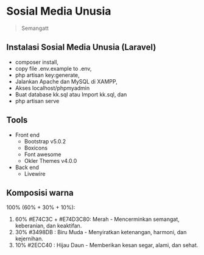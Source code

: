 # Sosial Media Unusia
> Semangatt

## Instalasi Sosial Media Unusia (Laravel)
- composer install,
- copy file .env.example to .env,
- php artisan key:generate,
- Jalankan Apache dan MySQL di XAMPP,
- Akses localhost/phpmyadmin
- Buat database kk.sql atau Import kk.sql, dan
- php artisan serve

## Tools
- Front end
    - Bootstrap v5.0.2
    - Boxicons
    - Font awesome
    - Okler Themes v4.0.0
- Back end
    - Livewire
    
## Komposisi warna
100% (60% + 30% + 10%):
1.  60% #E74C3C + #E74D3C80: Merah - Mencerminkan semangat, keberanian, dan keaktifan.
2.  30% #3498DB : Biru Muda - Menyiratkan ketenangan, harmoni, dan kejernihan.
3.  10% #2ECC40 : Hijau Daun - Memberikan kesan segar, alami, dan sehat.
